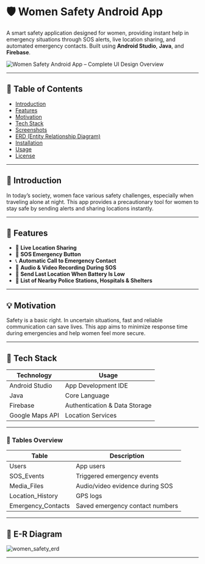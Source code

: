 # 🛡️ Women Safety Android App

A smart safety application designed for women, providing instant help in emergency situations through SOS alerts, live location sharing, and automated emergency contacts. Built using **Android Studio**, **Java**, and **Firebase**.

![Women Safety Android App – Complete UI Design Overview](https://github.com/user-attachments/assets/e5f05a20-cf86-47aa-85f6-64dac7693043)

---

## 📌 Table of Contents

- [Introduction](#introduction)
- [Features](#features)
- [Motivation](#motivation)
- [Tech Stack](#tech-stack)
- [Screenshots](#screenshots)
- [ERD (Entity Relationship Diagram)](#erd-entity-relationship-diagram)
- [Installation](#installation)
- [Usage](#usage)
- [License](#license)

---

## 📝 Introduction

In today’s society, women face various safety challenges, especially when traveling alone at night. This app provides a precautionary tool for women to stay safe by sending alerts and sharing locations instantly.

---

## 🚀 Features

- 📍 **Live Location Sharing**
- 🔴 **SOS Emergency Button**
- 📞 **Automatic Call to Emergency Contact**
- 🎥 **Audio & Video Recording During SOS**
- 🔋 **Send Last Location When Battery Is Low**
- 🏥 **List of Nearby Police Stations, Hospitals & Shelters**

---

## 💡 Motivation

Safety is a basic right. In uncertain situations, fast and reliable communication can save lives. This app aims to minimize response time during emergencies and help women feel more secure.

---

## 🧰 Tech Stack

| Technology      | Usage                          |
|-----------------|---------------------------------|
| Android Studio  | App Development IDE             |
| Java            | Core Language                   |
| Firebase        | Authentication & Data Storage   |
| Google Maps API | Location Services               |

---


### 🔹 Tables Overview

| Table              | Description                        |
|--------------------|------------------------------------|
| Users              | App users                          |
| SOS_Events         | Triggered emergency events         |
| Media_Files        | Audio/video evidence during SOS    |
| Location_History   | GPS logs                           |
| Emergency_Contacts | Saved emergency contact numbers    |

---

## 📌 E-R Diagram

![women_safety_erd](https://github.com/user-attachments/assets/2962e381-5c8b-4581-8dc5-19f05416c344)

---
